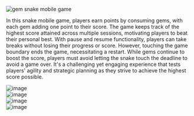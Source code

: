 ![gem snake mobile game](https://github.com/JahanRazh/Snake_Mobile_Game/assets/121393192/4e2ccbc0-8cc7-49d9-a48a-48af3241e03b)


In this snake mobile game, players earn points by consuming gems, with each gem adding one point to their score. The game keeps track of the highest score attained across multiple sessions, motivating players to beat their personal best. With pause and resume functionality, players can take breaks without losing their progress or score. However, touching the game boundary ends the game, necessitating a restart. While gems continue to boost the score, players must avoid letting the snake touch the deadline to avoid a game over. It's a challenging yet engaging experience that tests players' agility and strategic planning as they strive to achieve the highest score possible.

![image](https://github.com/JahanRazh/Snake_Mobile_Game/assets/121393192/255a3820-53e7-414c-b00e-ff6a46f63ea2)     
![image](https://github.com/JahanRazh/Snake_Mobile_Game/assets/121393192/e1af939e-3bba-462c-9b32-b739ad530679) <br>
![image](https://github.com/JahanRazh/Snake_Mobile_Game/assets/121393192/65f50144-1bd6-4d5b-b76f-092399a762be) <br>
![image](https://github.com/JahanRazh/Snake_Mobile_Game/assets/121393192/ab1d56a1-6611-46a8-8dfd-3ffe8b28c7b7) 


